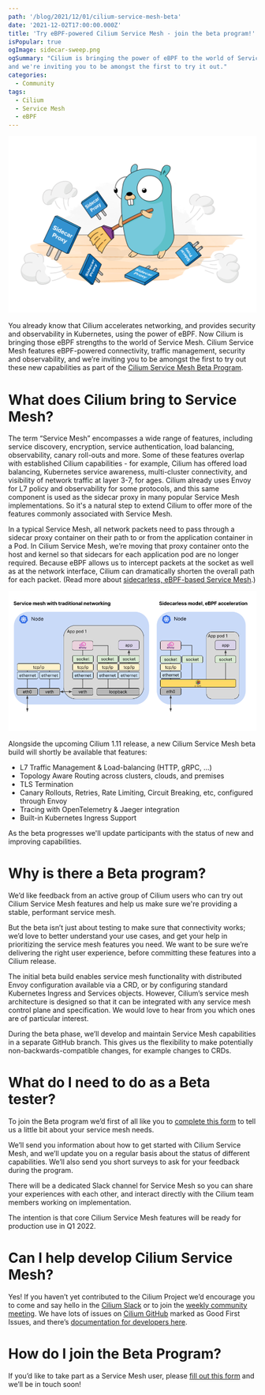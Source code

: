 ```yaml
---
path: '/blog/2021/12/01/cilium-service-mesh-beta'
date: '2021-12-02T17:00:00.000Z'
title: 'Try eBPF-powered Cilium Service Mesh - join the beta program!'
isPopular: true
ogImage: sidecar-sweep.png
ogSummary: "Cilium is bringing the power of eBPF to the world of Service Mesh,
and we're inviting you to be amongst the first to try it out."
categories:
  - Community
tags:
  - Cilium
  - Service Mesh
  - eBPF
---
```


![](sidecar-sweep.png)

You already know that Cilium accelerates networking, and provides security and
observability in Kubernetes, using the power of eBPF. Now Cilium is bringing
those eBPF strengths to the world of Service Mesh. Cilium Service Mesh features
eBPF-powered connectivity, traffic management, security and observability, and
we’re inviting you to be amongst the first to try out these new capabilities as
part of the [Cilium Service Mesh Beta
Program](https://forms.gle/j9fwhAC6HnHRJQKeA).

# What does Cilium bring to Service Mesh?

The term “Service Mesh” encompasses a wide range of features, including service
discovery, encryption, service authentication, load balancing, observability,
canary roll-outs and more. Some of these features overlap with established
Cilium capabilities - for example, Cilium has offered load balancing, Kubernetes
service awareness, multi-cluster connectivity, and visibility of network traffic
at layer 3-7, for ages. Cilium already uses Envoy for L7 policy and
observability for some protocols, and this same component is used as the sidecar
proxy in many popular Service Mesh implementations. So it's a natural step to
extend Cilium to offer more of the features commonly associated with Service Mesh.

In a typical Service Mesh, all network packets need to pass through a sidecar
proxy container on their path to or from the application container in a Pod. In
Cilium Service Mesh, we’re moving that proxy container onto the host and kernel
so that sidecars for each application pod are no longer required. Because eBPF
allows us to intercept packets at the socket as well as at the network
interface, Cilium can dramatically shorten the overall path for each packet.
(Read more about <a target="_blank"
href="https://thenewstack.io/how-ebpf-streamlines-the-service-mesh/">sidecarless,
eBPF-based Service Mesh</a>.)

![](sidecarless.png)

Alongside the upcoming Cilium 1.11 release, a new Cilium Service Mesh beta build
will shortly be available that features:

- L7 Traffic Management & Load-balancing (HTTP, gRPC, …)
- Topology Aware Routing across clusters, clouds, and premises
- TLS Termination
- Canary Rollouts, Retries, Rate Limiting, Circuit Breaking, etc, configured
  through Envoy
- Tracing with OpenTelemetry & Jaeger integration
- Built-in Kubernetes Ingress Support

As the beta progresses we'll update participants with the status of new and
improving capabilities.

# Why is there a Beta program?

We’d like feedback from an active group of Cilium users who can try out Cilium
Service Mesh features and help us make sure we're providing a stable, performant
service mesh.

But the beta isn’t just about testing to make sure that connectivity works; we’d love to better understand your use cases, and get your help in prioritizing the service mesh features you need. We want to be sure we’re delivering the right user experience, before committing these features into a Cilium release.

The initial beta build enables service mesh functionality with distributed Envoy configuration available via a CRD, or by configuring standard Kubernetes Ingress and Services objects. However, Cilium’s service mesh architecture is designed so that it can be integrated with any service mesh control plane and specification. We would love to hear from you which ones are of particular interest.

During the beta phase, we’ll develop and maintain Service Mesh capabilities in a separate GitHub branch. This gives us the flexibility to make potentially non-backwards-compatible changes, for example changes to CRDs.

# What do I need to do as a Beta tester?

To join the Beta program we’d first of all like you to [complete this form](https://forms.gle/j9fwhAC6HnHRJQKeA) to tell us a little bit about your service mesh needs.

We’ll send you information about how to get started with Cilium Service Mesh, and we’ll update you on a regular basis about the status of different capabilities. We’ll also send you short surveys to ask for your feedback during the program.

There will be a dedicated Slack channel for Service Mesh so you can share your experiences with each other, and interact directly with the Cilium team members working on implementation.

The intention is that core Cilium Service Mesh features will be ready for production use in Q1 2022.

# Can I help develop Cilium Service Mesh?

Yes! If you haven’t yet contributed to the Cilium Project we’d encourage you to come and say hello in the [Cilium Slack](http://slack.cilium.io) or to join the [weekly community meeting](https://docs.cilium.io/en/stable/community/). We have lots of issues on [Cilium GitHub](http://github.com/cilium/cilium) marked as Good First Issues, and there’s [documentation for developers here](https://docs.cilium.io/en/stable/contributing/development/).

# How do I join the Beta Program?

If you’d like to take part as a Service Mesh user, please [fill out this form](https://forms.gle/j9fwhAC6HnHRJQKeA) and we’ll be in touch soon!

